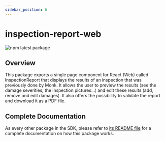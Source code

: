 ```yaml
---
sidebar_position: 6
---
```


# inspection-report-web
![npm latest package](https://img.shields.io/npm/v/@monkvision/inspection-report-web/latest.svg)

## Overview
This package exports a single page component for React (Web) called InspectionReport that displays the results of an
inspection that was previously done by Monk. It allows the user to preview the results (see the damage severities, the
inspection pictures...) and edit these results (add, remove and edit damages). It also offers the possibility to
validate the report and download it as a PDF file.

## Complete Documentation
As every other package in the SDK, please refer to
[its README file](https://github.com/monkvision/monkjs/blob/main/packages/inspection-report-web/README.md) for a
complete documentation on how this package works.
